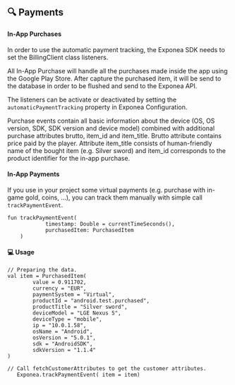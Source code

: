 ## 🔍 Payments

#### In-App Purchases

In order to use the automatic payment tracking, the Exponea SDK needs to set the BillingClient class listeners.

All In-App Purchase will handle all the purchases made inside the
app using the Google Play Store. After capture the purchased item, it will be send to the database in order to be flushed and send to the Exponea API.

The listeners can be activate or deactivated by setting the `automaticPaymentTracking` property in Exponea Configuration.

Purchase events contain all basic information about the device (OS, OS version, SDK, SDK version and device model) combined with additional purchase attributes brutto, item_id and item_title. Brutto attribute contains price paid by the player. Attribute item_title consists of human-friendly name of the bought item (e.g. Silver sword) and item_id corresponds to the product identifier for the in-app purchase.

#### In-App Payments

If you use in your project some virtual payments (e.g. purchase with in-game gold, coins, ...),  you can track them manually with simple call `trackPaymentEvent`.

```
fun trackPaymentEvent(
            timestamp: Double = currentTimeSeconds(),
            purchasedItem: PurchasedItem
    )
```

#### 💻 Usage

```
// Preparing the data.
val item = PurchasedItem(
        value = 0.911702,
        currency = "EUR",
        paymentSystem = "Virtual",
        productId = "android.test.purchased",
        productTitle = "Silver sword",
        deviceModel = "LGE Nexus 5",
        deviceType = "mobile",
        ip = "10.0.1.58",
        osName = "Android",
        osVersion = "5.0.1",
        sdk = "AndroidSDK",
        sdkVersion = "1.1.4"
)

// Call fetchCustomerAttributes to get the customer attributes.
   Exponea.trackPaymentEvent( item = item)
```
